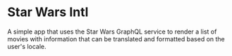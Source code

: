 # Star Wars Intl

A simple app that uses the Star Wars GraphQL service to render a list of movies with information that can be translated and formatted based on the user's locale.
